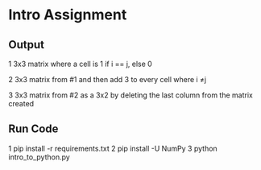 # Intro Assignment 

## Output

1 3x3 matrix where a cell is 1 if i == j, else 0

2 3x3 matrix from #1 and then add 3 to every cell where i ≠j

3 3x3 matrix from #2 as a 3x2 by deleting the last column from the matrix created

## Run Code 

1 pip install -r requirements.txt
2 pip install -U NumPy
3 python intro_to_python.py



